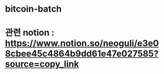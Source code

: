 # bitcoin-batch

# 관련 notion : https://www.notion.so/neoguli/e3e08cbee45c4864b9dd61e47e027585?source=copy_link
